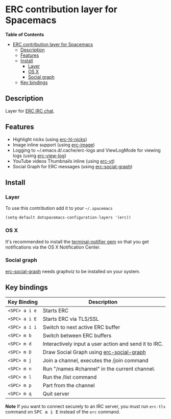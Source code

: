 # ERC contribution layer for Spacemacs

<!-- markdown-toc start - Don't edit this section. Run M-x markdown-toc/generate-toc again -->
**Table of Contents**

- [ERC contribution layer for Spacemacs](#erc-contribution-layer-for-spacemacs)
    - [Description](#description)
    - [Features](#features)
    - [Install](#install)
        - [Layer](#layer)
        - [OS X](#os-x)
        - [Social graph](#social-graph)
    - [Key bindings](#key-bindings)

<!-- markdown-toc end -->

## Description

Layer for [ERC IRC chat][].

## Features

- Highlight nicks (using [erc-hl-nicks][])
- Image inline support (using [erc-image][])
- Logging to ~/.emacs.d/.cache/erc-logs and ViewLogMode for viewing logs
  (using [erc-view-log][])
- YouTube videos Thumbnails inline (using [erc-yt][])
- Social Graph for ERC messages (using [erc-social-graph][])

## Install

### Layer

To use this contribution add it to your `~/.spacemacs`

```elisp
(setq-default dotspacemacs-configuration-layers '(erc))
```

### OS X

It's recommended to install the [terminal-notifier gem][] so that you get
notifications via the OS X Notification Center.

### Social graph

[erc-social-graph][] needs graphviz to be installed on your system.

## Key bindings

Key Binding   | Description
--------------|------------------------------------------------------------
`<SPC> a i e` | Starts ERC
`<SPC> a i E` | Starts ERC via TLS/SSL
`<SPC> a i i` | Switch to next active ERC buffer
`<SPC> m b`   | Switch between ERC buffers
`<SPC> m d`   | Interactively input a user action and send it to IRC.
`<SPC> m D`   | Draw Social Graph using [erc-social-graph][]
`<SPC> m j`   | Join a channel, executes the /join command
`<SPC> m n`   | Run "/names #channel" in the current channel.
`<SPC> m l`   | Run the /list command
`<SPC> m p`   | Part from the channel
`<SPC> m q`   | Quit server

**Note** If you want to connect securely to an IRC server, you must run
`erc-tls` command on <kbd>SPC a i E</kbd> instead of the `erc` command.

[ERC IRC chat]: http://www.emacswiki.org/emacs/ERC
[erc-hl-nicks]: https://github.com/leathekd/erc-hl-nicks
[erc-image]: https://github.com/kidd/erc-image.el
[erc-view-log]: https://github.com/Niluge-KiWi/erc-view-log
[erc-yt]: https://github.com/yhvh/erc-yt
[erc-social-graph]: https://github.com/vibhavp/erc-social-graph
[terminal-notifier gem]: https://github.com/alloy/terminal-notifier
